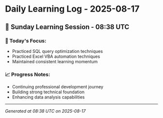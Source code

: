 # Daily Learning Log - 2025-08-17

## 📅 Sunday Learning Session - 08:38 UTC

### 🎯 Today's Focus:
- Practiced SQL query optimization techniques
- Practiced Excel VBA automation techniques
- Maintained consistent learning momentum

### 📈 Progress Notes:
- Continuing professional development journey
- Building strong technical foundation
- Enhancing data analysis capabilities

---
*Generated at 08:38 UTC on 2025-08-17*
